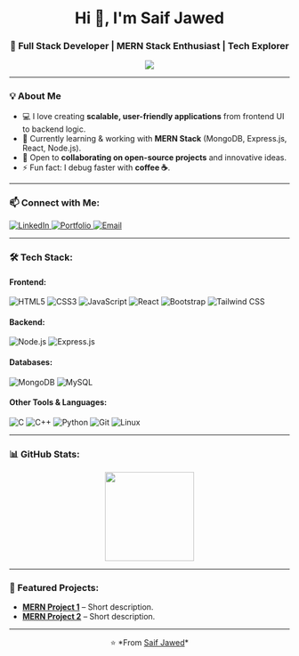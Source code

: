<h1 align="center">Hi 👋, I'm Saif Jawed</h1>
<h3 align="center">🚀 Full Stack Developer | MERN Stack Enthusiast | Tech Explorer</h3>

<p align="center">
    <img src="https://readme-typing-svg.herokuapp.com?size=22&center=true&vCenter=true&width=500&lines=Passionate+about+Web+Development;Love+to+Build+Scalable+Apps;Open+to+Collaboration+%26+Learning" />
</p>

---

### 💡 About Me  
- 💻 I love creating **scalable, user-friendly applications** from frontend UI to backend logic.  
- 🌱 Currently learning & working with **MERN Stack** (MongoDB, Express.js, React, Node.js).  
- 🤝 Open to **collaborating on open-source projects** and innovative ideas.  
- ⚡ Fun fact: I debug faster with **coffee ☕**.  

---

### 📫 Connect with Me:
<p align="left">
    <a href="https://in.linkedin.com/in/saif-jawed-4ba70b35a" target="_blank">
        <img src="https://img.shields.io/badge/LinkedIn-0077B5?style=for-the-badge&logo=linkedin&logoColor=white" alt="LinkedIn"/>
    </a>
    <a href="https://your-portfolio-link.com" target="_blank">
        <img src="https://img.shields.io/badge/Portfolio-000000?style=for-the-badge&logo=web&logoColor=white" alt="Portfolio"/>
    </a>
    <a href="https://mail.google.com/mail/?view=cm&fs=1&to=saifjawedranchi@gmail.com&su=Hello%20Saif">
        <img src="https://img.shields.io/badge/Email-D14836?style=for-the-badge&logo=gmail&logoColor=white" alt="Email"/>
    </a>
</p>

---

### 🛠 Tech Stack:
#### **Frontend:**
![HTML5](https://img.shields.io/badge/HTML5-E34F26?style=for-the-badge&logo=html5&logoColor=white)
![CSS3](https://img.shields.io/badge/CSS3-1572B6?style=for-the-badge&logo=css3&logoColor=white)
![JavaScript](https://img.shields.io/badge/JavaScript-F7DF1E?style=for-the-badge&logo=javascript&logoColor=black)
![React](https://img.shields.io/badge/React-20232A?style=for-the-badge&logo=react&logoColor=61DAFB)
![Bootstrap](https://img.shields.io/badge/Bootstrap-563D7C?style=for-the-badge&logo=bootstrap&logoColor=white)
![Tailwind CSS](https://img.shields.io/badge/Tailwind_CSS-38B2AC?style=for-the-badge&logo=tailwind-css&logoColor=white)

#### **Backend:**
![Node.js](https://img.shields.io/badge/Node.js-339933?style=for-the-badge&logo=nodedotjs&logoColor=white)
![Express.js](https://img.shields.io/badge/Express.js-000000?style=for-the-badge&logo=express&logoColor=white)

#### **Databases:**
![MongoDB](https://img.shields.io/badge/MongoDB-4EA94B?style=for-the-badge&logo=mongodb&logoColor=white)
![MySQL](https://img.shields.io/badge/MySQL-005C84?style=for-the-badge&logo=mysql&logoColor=white)

#### **Other Tools & Languages:**
![C](https://img.shields.io/badge/C-00599C?style=for-the-badge&logo=c&logoColor=white)
![C++](https://img.shields.io/badge/C++-00599C?style=for-the-badge&logo=cplusplus&logoColor=white)
![Python](https://img.shields.io/badge/Python-3776AB?style=for-the-badge&logo=python&logoColor=white)
![Git](https://img.shields.io/badge/Git-F05032?style=for-the-badge&logo=git&logoColor=white)
![Linux](https://img.shields.io/badge/Linux-FCC624?style=for-the-badge&logo=linux&logoColor=black)

---

### 📊 GitHub Stats:
<p align="center">
<!--     <img src="https://github-readme-stats.vercel.app/api?username=saifjawed&show_icons=true&theme=tokyonight" height="160px"/> -->
    <img src="https://github-readme-stats.vercel.app/api/top-langs/?username=saifjawed&layout=compact&theme=tokyonight" height="160px"/>
</p>

---

### 🚀 Featured Projects:
- **[MERN Project 1](https://github.com/yourusername/project1)** – Short description.  
- **[MERN Project 2](https://github.com/yourusername/project2)** – Short description.  

---

<p align="center">
    ⭐ *From <a href="https://github.com/saifjawed">Saif Jawed</a>*
</p>
